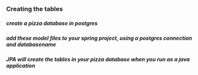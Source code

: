 ### Creating the tables

##### create a pizza database in postgres
##### add these model files to your spring project, using a postgres connection and databasename
##### JPA will create the tables in your pizza database when you run as a java application
